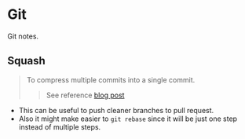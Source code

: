 # Git

Git notes.

## Squash

> To compress multiple commits into a single commit.
> > See reference [blog post](https://ariejan.net/2011/07/05/git-squash-your-latests-commits-into-one/)

- This can be useful to push cleaner branches to pull request.
- Also it might make easier to `git rebase` since it will be just one step instead of multiple steps.